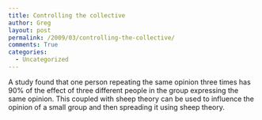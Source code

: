 ```yaml
---
title: Controlling the collective
author: Greg
layout: post
permalink: /2009/03/controlling-the-collective/
comments: True
categories:
  - Uncategorized
---
```

A study found that one person repeating the same opinion three times has 90% of the effect of three different people in the group expressing the same opinion. This coupled with sheep theory can be used to influence the opinion of a small group and then spreading it using sheep theory.